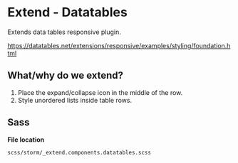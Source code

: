 #  Extend - Datatables 

Extends data tables responsive plugin.

<https://datatables.net/extensions/responsive/examples/styling/foundation.html>

## What/why do we extend?

1.  Place the expand/collapse icon in the middle of the row.
2.  Style unordered lists inside table rows.

## Sass

**File location**

``` 
scss/storm/_extend.components.datatables.scss
```
